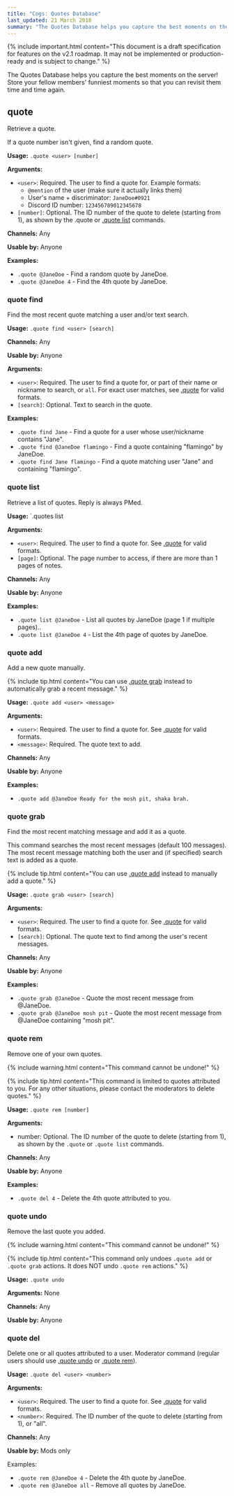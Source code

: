 ```yaml
---
title: "Cogs: Quotes Database"
last_updated: 21 March 2018
summary: "The Quotes Database helps you capture the best moments on the server!"
---
```


{% include important.html content="This document is a draft specification for features on the v2.1 roadmap. It may not be implemented or production-ready and is subject to change." %}

The Quotes Database helps you capture the best moments on the server! Store your fellow members' funniest moments so that you can revisit them time and time again.


## quote

Retrieve a quote.

If a quote number isn't given, find a random quote.

**Usage:** `.quote <user> [number]`

**Arguments:**
* `<user>`: Required. The user to find a quote for. Example formats:
    * `@mention` of the user (make sure it actually links them)
    * User's name + discriminator: `JaneDoe#0921`
    * Discord ID number: `123456789012345678`
* `[number]`: Optional. The ID number of the quote to delete (starting from 1), as shown by
    the .quote or [.quote list](#quote-list) commands.

**Channels:** Any

**Usable by:** Anyone

**Examples:**
* `.quote @JaneDoe` - Find a random quote by JaneDoe.
* `.quote @JaneDoe 4` - Find the 4th quote by JaneDoe.


### quote find

Find the most recent quote matching a user and/or text search.

**Usage:** `.quote find <user> [search]`

**Channels:** Any

**Usable by:** Anyone

**Arguments:**
* `<user>`: Required. The user to find a quote for, or part of their name or nickname to search,
    or `all`. For exact user matches, see [.quote](#quote) for valid formats.
* `[search]`: Optional. Text to search in the quote.

**Examples:**
* `.quote find Jane` - Find a quote for a user whose user/nickname contains "Jane".
* `.quote find @JaneDoe flamingo` - Find a quote containing "flamingo" by JaneDoe.
* `.quote find Jane flamingo` - Find a quote matching user "Jane" and containing "flamingo".


### quote list

Retrieve a list of quotes. Reply is always PMed.

**Usage:** `.quotes list

**Arguments:**
* `<user>`: Required. The user to find a quote for. See [.quote](#quote) for valid formats.
* `[page]`: Optional. The page number to access, if there are more than 1 pages of notes.

**Channels:** Any

**Usable by:** Anyone

**Examples:**
* `.quote list @JaneDoe` - List all quotes by JaneDoe (page 1 if multiple pages)..
* `.quote list @JaneDoe 4` - List the 4th page of quotes by JaneDoe.


### quote add

Add a new quote manually.

{% include tip.html content="You can use [.quote grab](#quote-grab) instead to automatically grab a recent message." %}

**Usage:** `.quote add <user> <message>`

**Arguments:**
* `<user>`: Required. The user to find a quote for. See [.quote](#quote) for valid formats.
* `<message>`: Required. The quote text to add.

**Channels:** Any

**Usable by:** Anyone

**Examples:**
* `.quote add @JaneDoe Ready for the mosh pit, shaka brah.`


### quote grab

Find the most recent matching message and add it as a quote.

This command searches the most recent messages (default 100 messages). The most recent
message matching both the user and (if specified) search text is added as a quote.

{% include tip.html content="You can use [.quote add](#quote-add) instead to manually add a quote." %}

**Usage:** `.quote grab <user> [search]`

**Arguments:**
* `<user>`: Required. The user to find a quote for. See [.quote](#quote) for valid formats.
* `[search]`: Optional. The quote text to find among the user's recent messages.

**Channels:** Any

**Usable by:** Anyone

**Examples:**
* `.quote grab @JaneDoe` - Quote the most recent message from @JaneDoe.
* `.quote grab @JaneDoe mosh pit` - Quote the most recent message from @JaneDoe containing "mosh pit".


### quote rem

Remove one of your own quotes.

{% include warning.html content="This command cannot be undone!" %}

{% include tip.html content="This command is limited to quotes attributed to you. For any other situations, please contact the moderators to delete quotes." %}

**Usage:** `.quote rem [number]`

**Arguments:**
* number: Optional. The ID number of the quote to delete (starting from 1), as shown by
    the `.quote` or `.quote list` commands.

**Channels:** Any

**Usable by:** Anyone

**Examples:**
* `.quote del 4` - Delete the 4th quote attributed to you.


### quote undo

Remove the last quote you added.

{% include warning.html content="This command cannot be undone!" %}

{% include tip.html content="This command only undoes `.quote add` or `.quote grab` actions. It does NOT undo `.quote rem` actions." %}

**Usage:** `.quote undo`

**Arguments:** None

**Channels:** Any

**Usable by:** Anyone


### quote del

Delete one or all quotes attributed to a user. Moderator command (regular users should use [.quote undo](#quote-undo) or [.quote rem](#quote-rem)).

**Usage:** `.quote del <user> <number>`

**Arguments:**
* `<user>`: Required. The user to find a quote for. See [.quote](#quote) for valid formats.
* `<number>`: Required. The ID number of the quote to delete (starting from 1), or "all".

**Channels:** Any

**Usable by:** Mods only

Examples:
* `.quote rem @JaneDoe 4` - Delete the 4th quote by JaneDoe.
* `.quote rem @JaneDoe all` - Remove all quotes by JaneDoe.
